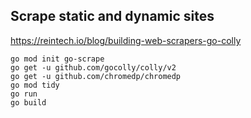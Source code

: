 ## Scrape static and dynamic sites
https://reintech.io/blog/building-web-scrapers-go-colly

    go mod init go-scrape
    go get -u github.com/gocolly/colly/v2
    go get -u github.com/chromedp/chromedp
    go mod tidy
    go run 
    go build


